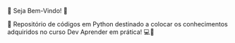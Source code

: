 🌟 Seja Bem-Vindo! 🌟

📂 Repositório de códigos em Python destinado a colocar os conhecimentos adquiridos no curso Dev Aprender em prática! 💻🚀
